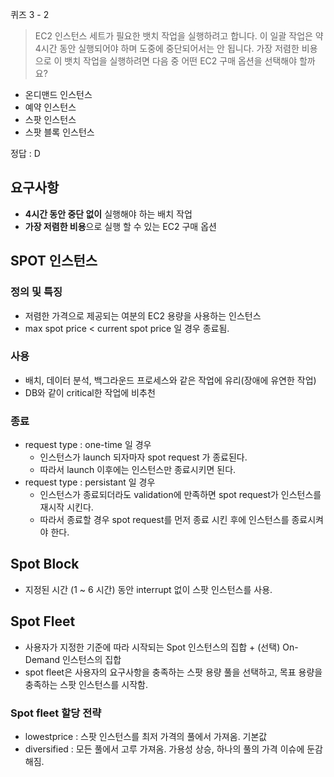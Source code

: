 
퀴즈 3 - 2

>EC2 인스턴스 세트가 필요한 뱃치 작업을 실행하려고 합니다. 이 일괄 작업은 약 4시간 동안 실행되어야 하며 도중에 중단되어서는 안 됩니다. 가장 저렴한 비용으로 이 뱃치 작업을 실행하려면 다음 중 어떤 EC2 구매 옵션을 선택해야 할까요?
* 온디맨드 인스턴스
* 예약 인스턴스
* 스팟 인스턴스
* 스팟 블록 인스턴스

정답 : D

## 요구사항
* **4시간 동안 중단 없이** 실행해야 하는 배치 작업
* **가장 저렴한 비용**으로 실행 할 수 있는 EC2 구매 옵션

## SPOT 인스턴스

### 정의 및 특징
* 저렴한 가격으로 제공되는 여분의 EC2 용량을 사용하는 인스턴스
* max spot price < current spot price 일 경우 종료됨.

### 사용
* 배치, 데이터 분석, 백그라운드 프로세스와 같은 작업에 유리(장애에 유연한 작업)
* DB와 같이 critical한 작업에 비추천

### 종료
* request type : one-time 일 경우
  * 인스턴스가 launch 되자마자 spot request 가 종료된다.
  * 따라서 launch 이후에는 인스턴스만 종료시키면 된다.
* request type : persistant 일 경우
  * 인스턴스가 종료되더라도 validation에 만족하면 spot request가 인스턴스를 재시작 시킨다.
  * 따라서 종료할 경우 spot request를 먼저 종료 시킨 후에 인스턴스를 종료시켜야 한다.

## Spot Block
* 지정된 시간 (1 ~ 6 시간) 동안 interrupt 없이 스팟 인스턴스를 사용.

## Spot Fleet
* 사용자가 지정한 기준에 따라 시작되는 Spot 인스턴스의 집합 + (선택) On-Demand 인스턴스의 집합
* spot fleet은 사용자의 요구사항을 충족하는 스팟 용량 풀을 선택하고, 목표 용량을 충족하는 스팟 인스턴스를 시작함.

### Spot fleet 할당 전략
* lowestprice : 스팟 인스턴스를 최저 가격의 풀에서 가져옴. 기본값
* diversified : 모든 풀에서 고루 가져옴. 가용성 상승, 하나의 풀의 가격 이슈에 둔감해짐.